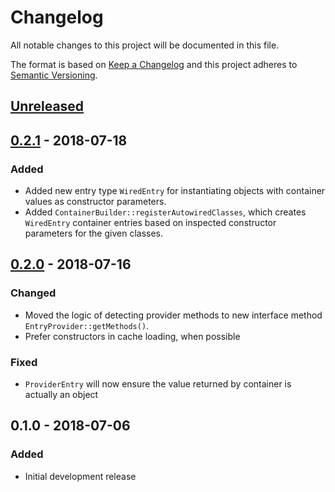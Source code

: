 # Changelog
All notable changes to this project will be documented in this file.

The format is based on [Keep a Changelog](http://keepachangelog.com/en/1.0.0/)
and this project adheres to [Semantic Versioning](http://semver.org/spec/v2.0.0.html).

## [Unreleased]

## [0.2.1] - 2018-07-18
### Added
- Added new entry type `WiredEntry` for instantiating objects with container values as constructor parameters.
- Added `ContainerBuilder::registerAutowiredClasses`, which creates `WiredEntry` container entries based on
  inspected constructor parameters for the given classes.

## [0.2.0] - 2018-07-16
### Changed
- Moved the logic of detecting provider methods to new interface method `EntryProvider::getMethods()`.
- Prefer constructors in cache loading, when possible

### Fixed
- `ProviderEntry` will now ensure the value returned by container is actually an object

## 0.1.0 - 2018-07-06
### Added
- Initial development release

[Unreleased]: https://github.com/simply-framework/container/compare/v0.2.1...HEAD
[0.2.1]: https://github.com/simply-framework/container/compare/v0.2.0...v0.2.1
[0.2.0]: https://github.com/simply-framework/container/compare/v0.1.0...v0.2.0
